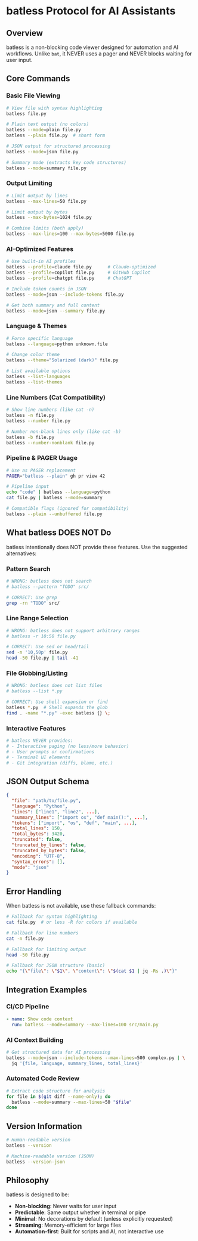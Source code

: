 # batless Protocol for AI Assistants

## Overview

batless is a non-blocking code viewer designed for automation and AI workflows. Unlike `bat`, it NEVER uses a pager and NEVER blocks waiting for user input.

## Core Commands

### Basic File Viewing

```bash
# View file with syntax highlighting
batless file.py

# Plain text output (no colors)
batless --mode=plain file.py
batless --plain file.py  # short form

# JSON output for structured processing
batless --mode=json file.py

# Summary mode (extracts key code structures)
batless --mode=summary file.py
```

### Output Limiting

```bash
# Limit output by lines
batless --max-lines=50 file.py

# Limit output by bytes
batless --max-bytes=1024 file.py

# Combine limits (both apply)
batless --max-lines=100 --max-bytes=5000 file.py
```

### AI-Optimized Features

```bash
# Use built-in AI profiles
batless --profile=claude file.py      # Claude-optimized
batless --profile=copilot file.py     # GitHub Copilot
batless --profile=chatgpt file.py     # ChatGPT

# Include token counts in JSON
batless --mode=json --include-tokens file.py

# Get both summary and full content
batless --mode=json --summary file.py
```

### Language & Themes

```bash
# Force specific language
batless --language=python unknown.file

# Change color theme
batless --theme="Solarized (dark)" file.py

# List available options
batless --list-languages
batless --list-themes
```

### Line Numbers (Cat Compatibility)

```bash
# Show line numbers (like cat -n)
batless -n file.py
batless --number file.py

# Number non-blank lines only (like cat -b)
batless -b file.py
batless --number-nonblank file.py
```

### Pipeline & PAGER Usage

```bash
# Use as PAGER replacement
PAGER="batless --plain" gh pr view 42

# Pipeline input
echo "code" | batless --language=python
cat file.py | batless --mode=summary

# Compatible flags (ignored for compatibility)
batless --plain --unbuffered file.py
```

## What batless DOES NOT Do

batless intentionally does NOT provide these features. Use the suggested alternatives:

### Pattern Search

```bash
# WRONG: batless does not search
# batless --pattern "TODO" src/

# CORRECT: Use grep
grep -rn "TODO" src/
```

### Line Range Selection

```bash
# WRONG: batless does not support arbitrary ranges
# batless -r 10:50 file.py

# CORRECT: Use sed or head/tail
sed -n '10,50p' file.py
head -50 file.py | tail -41
```

### File Globbing/Listing

```bash
# WRONG: batless does not list files
# batless --list *.py

# CORRECT: Use shell expansion or find
batless *.py  # Shell expands the glob
find . -name "*.py" -exec batless {} \;
```

### Interactive Features

```bash
# batless NEVER provides:
# - Interactive paging (no less/more behavior)
# - User prompts or confirmations
# - Terminal UI elements
# - Git integration (diffs, blame, etc.)
```

## JSON Output Schema

```json
{
  "file": "path/to/file.py",
  "language": "Python",
  "lines": ["line1", "line2", ...],
  "summary_lines": ["import os", "def main():", ...],
  "tokens": ["import", "os", "def", "main", ...],
  "total_lines": 150,
  "total_bytes": 3420,
  "truncated": false,
  "truncated_by_lines": false,
  "truncated_by_bytes": false,
  "encoding": "UTF-8",
  "syntax_errors": [],
  "mode": "json"
}
```

## Error Handling

When batless is not available, use these fallback commands:

```bash
# Fallback for syntax highlighting
cat file.py  # or less -R for colors if available

# Fallback for line numbers
cat -n file.py

# Fallback for limiting output
head -50 file.py

# Fallback for JSON structure (basic)
echo "{\"file\": \"$1\", \"content\": \"$(cat $1 | jq -Rs .)\"}"
```

## Integration Examples

### CI/CD Pipeline

```yaml
- name: Show code context
  run: batless --mode=summary --max-lines=100 src/main.py
```

### AI Context Building

```bash
# Get structured data for AI processing
batless --mode=json --include-tokens --max-lines=500 complex.py | \
  jq '{file, language, summary_lines, total_lines}'
```

### Automated Code Review

```bash
# Extract code structure for analysis
for file in $(git diff --name-only); do
  batless --mode=summary --max-lines=50 "$file"
done
```

## Version Information

```bash
# Human-readable version
batless --version

# Machine-readable version (JSON)
batless --version-json
```

## Philosophy

batless is designed to be:

- **Non-blocking**: Never waits for user input
- **Predictable**: Same output whether in terminal or pipe
- **Minimal**: No decorations by default (unless explicitly requested)
- **Streaming**: Memory-efficient for large files
- **Automation-first**: Built for scripts and AI, not interactive use
